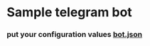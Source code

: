 # Sample telegram bot

### put your configuration values [bot.json](https://github.com/ddk9499/uzdroid-bot/blob/adkhambek/app/src/main/resources/bot.json)